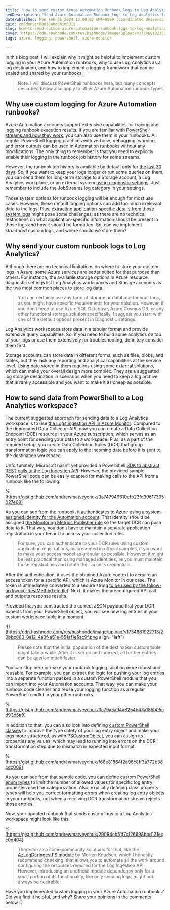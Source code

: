```yaml
---
title: "How to send custom Azure Automation Runbook logs to Log Analytics"
seoDescription: "Send Azure Automation Runbook logs to Log Analytics for efficient storage, retention, and advanced querying"
datePublished: Mon Feb 26 2024 13:00:03 GMT+0000 (Coordinated Universal Time)
cuid: cm5dnn3jt00030amo0him591i
slug: how-to-send-custom-azure-automation-runbook-logs-to-log-analytics
cover: https://cdn.hashnode.com/res/hashnode/image/upload/v1734681923596/3a062005-7822-47ab-8047-3088dcc3ec44.png
tags: azure, logging, powershell, azure-monitor

---
```


In this blog post, I will explain why it might be helpful to implement custom logging in your Azure Automation runbooks, why to use Log Analytics as a log destination, and how to implement a logging framework that can be scaled and shared by your runbooks.

> Note. I will discuss PowerShell runbooks here, but many concepts described below also apply to other Azure Automation runbook types.

## Why use custom logging for Azure Automation runbooks?

Azure Automation accounts support extensive capabilities for tracing and logging runbook execution results. If you are familiar with [PowerShell streams and how they work](https://learn.microsoft.com/en-us/powershell/module/microsoft.powershell.core/about/about_redirection), you can also use them in your runbooks. All regular PowerShell logging practices with verbose, debugging, warning, and error outputs can be used in Automation runbooks without any modifications. The only thing to remember is that you need to explicitly enable their logging in the runbook job history for some streams.

However, the runbook job history is available by default only for [the last 30 days](https://learn.microsoft.com/en-us/azure/automation/automation-managing-data#data-retention). So, if you want to keep your logs longer or run some queries on them, you can send them for long-term storage to a Storage account, a Log Analytics workplace, or an external system [using diagnostic settings](https://learn.microsoft.com/en-us/azure/automation/automation-manage-send-joblogs-log-analytics). Just remember to include the JobStreams log category in your settings.

Those system options for runbook logging will be enough for most use cases. However, those default logging options can add too much irrelevant data to the logs. Plus, [extracting application-specific details from those system logs](https://learn.microsoft.com/en-us/azure/automation/automation-manage-send-joblogs-log-analytics#sample-queries-for-job-logs-and-job-streams) might pose some challenges, as there are no technical restrictions on what application-specific information should be present in those logs and how it should be formatted. So, can we implement *structured* custom logs, and where should we store them?

## Why send your custom runbook logs to Log Analytics?

Although there are no technical limitations on where to store your custom logs in Azure, some Azure services are better suited for that purpose than others. For instance, the available storage options in Azure resource diagnostic settings list Log Analytics workspaces and Storage accounts as the two most common places to store log data.

> You can certainly use any form of storage or database for your logs, as you might have specific requirements for your solution. However, if you don’t need to use Azure SQL Database, Azure Cosmos DB, or any other functional storage solution specifically, I suggest you start with one of the default options present in Diagnostic settings.

Log Analytics workspaces store data in a tabular format and provide extensive query capabilities. So, if you need to build some analytics on top of your logs or use them extensively for troubleshooting, definitely consider them first.

Storage accounts can store data in different forms, such as files, blobs, and tables, but they lack any reporting and analytical capabilities at the service level. Using data stored in them requires using some external solutions, which can make your overall design more complex. They are a suggested log storage destination in scenarios when you need to keep a log archive that is rarely accessible and you want to make it as cheap as possible.

## How to send data from PowerShell to a Log Analytics workspace?

The current suggested approach for sending data to a Log Analytics workspace is to use [the Logs Ingestion API in Azure Monitor](https://learn.microsoft.com/en-us/azure/azure-monitor/logs/logs-ingestion-api-overview). Compared to the deprecated Data Collector API, now you can create a Data Collection Endpoint (DCE) resource in your Azure subscription, which serves as an entry point for sending your data to a workspace. Plus, as a part of the required setup, you create Data Collection Rules (DCR) that group transformation logic you can apply to the incoming data before it is sent to the destination workspace.

Unfortunately, Microsoft hasn’t yet provided a PowerShell [SDK to abstract REST calls to the Log Ingestion API](https://learn.microsoft.com/en-us/azure/azure-monitor/logs/logs-ingestion-api-overview#client-libraries). However, the provided sample PowerShell code can be easily adapted for making calls to the API from a runbook like the following:

%[https://gist.github.com/andrewmatveychuk/3a747949610efb23fd39617395027e68] 

As you can see from the runbook, it authenticates to Azure [using a system-assigned identity for the Automation account](https://learn.microsoft.com/en-us/azure/automation/enable-managed-identity-for-automation). That identity should be assigned [the Monitoring Metrics Publisher role](https://learn.microsoft.com/en-us/azure/role-based-access-control/built-in-roles#monitoring-metrics-publisher) so the target DCR can push data to it. That way, you don’t have to maintain a separate application registration in your tenant to access your collection rules.

> For sure, you can authenticate to your DCR rules using custom application registrations, as presented in official samples, if you want to make your access model as granular as possible. However, it might be less practical than using managed identities, as you must maintain those registrations and rotate their access credentials.

After the authentication, it uses the obtained Azure context to acquire an access token for a specific API, which is Azure Monitor in our case. The token is immediately converted to a secure string [to be used by the follow-up Invoke-RestMethod cmdlet](https://learn.microsoft.com/en-us/powershell/module/microsoft.powershell.utility/invoke-restmethod?#-token). Next, it makes the preconfigured API call and outputs response results.

Provided that you constructed the correct JSON payload that your DCR expects from your PowerShell object, you will see new log entries in your custom workspace table in a moment.

![](https://cdn.hashnode.com/res/hashnode/image/upload/v1734681922713/20bbc883-8a12-4a3f-a51e-551af1e5ac9f.png align="left")

> Please note that the initial population of the destination custom table might take a while. After it is set up and indexed, all further entries can be queried much faster.

You can stop here or make your runbook logging solution more robust and reusable. For example, you can extract the logic for pushing your log entries into a separate function packed in a custom PowerShell module that you can import into your Automation accounts. That way, you can make your runbook code cleaner and reuse your logging function as a regular PowerShell cmdlet in your other runbooks.

%[https://gist.github.com/andrewmatveychuk/3c79a5a94a8254b43a185b05cd93d5a9] 

In addition to that, you can also look into defining [custom PowerShell classes](https://learn.microsoft.com/en-us/powershell/module/microsoft.powershell.core/about/about_classes) to improve the type safety of your log entry object and make your logs more structured, as with [PSCustomObject](https://learn.microsoft.com/en-us/powershell/module/microsoft.powershell.core/about/about_pscustomobject), you can assign its properties any values, which may lead to running into errors on the DCR transformation step due to mismatch in expected input format:

%[https://gist.github.com/andrewmatveychuk/f66e81864f2a96c8ff3a772b38cdc009] 

As you can see from that sample code, you can define [custom PowerShell enum types](https://learn.microsoft.com/en-us/powershell/module/microsoft.powershell.core/about/about_enum) to limit the number of allowed values for specific log entry properties used for categorization. Also, explicitly defining class property types will help you correct formatting errors when creating log entry objects in your runbooks, not when a receiving DCR transformation stream rejects those entries.

Now, your updated runbook that sends custom logs to a Log Analytics workspace might look like this:

%[https://gist.github.com/andrewmatveychuk/29064cb51f7c126698bbd121ecc0d404] 

> There are also some community solutions for that, like the [AzLogDcrIngestPS module](https://github.com/KnudsenMorten/AzLogDcrIngestPS) by Morten Knudsen, which I honestly recommend checking, that allows you to automate all the work around configuring the resources required for the Log Ingestion API. However, introducing an unofficial module dependency only for a small portion of its functionality, like only sending logs, might not always be desirable.

Have you implemented custom logging in your Azure Automation runbooks? Did you find it helpful, and why? Share your opinions in the comments below 👇